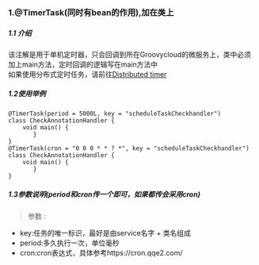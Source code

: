 ### 1.@TimerTask(同时有bean的作用),加在类上
##### 1.1 介绍
该注解是用于单机定时器，只会回调到所在Groovycloud的微服务上，类中必须加上main方法，定时回调的逻辑写在main方法中<br/>
如果使用分布式定时任务，请前往[Distributed timer](https://github.com/dobybros/GroovyCloud/blob/master/explanation/timer/scheduleTask.md)
##### 1.2使用举例
```$xslt
@TimerTask(period = 5000L, key = "scheduleTaskCheckhandler")
class CheckAnnotationHandler {
    void main() {
       }
}
@TimerTask(cron = "0 0 0 * * ? *", key = "scheduleTaskCheckhandler")
class CheckAnnotationHandler {
    void main() {
       }
}
```
##### 1.3参数说明(period和cron传一个即可，如果都传会采用cron)
> 参数 :
- key:任务的唯一标识，最好是由service名字 + 类名组成<br/>
- period:多久执行一次，单位毫秒<br/>
- cron:cron表达式，具体参考https://cron.qqe2.com/

